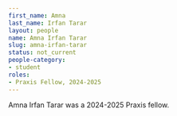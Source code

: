```yaml
---
first_name: Amna
last_name: Irfan Tarar
layout: people
name: Amna Irfan Tarar
slug: amna-irfan-tarar
status: not_current
people-category:
- student
roles:
- Praxis Fellow, 2024-2025
---
```

Amna Irfan Tarar was a 2024-2025 Praxis fellow.